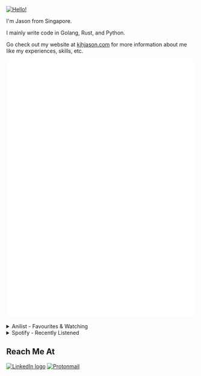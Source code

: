 [![Hello!](https://readme-typing-svg.demolab.com/?font=Fira+Code&size=30&pause=100&vCenter=true&width=435&lines=Hello!%20(%20%C2%B4%20%E2%96%BD%20`%20))](https://git.io/typing-svg)

I'm Jason from Singapore.

I mainly write code in Golang, Rust, and Python.

Go check out my website at [kjhjason.com](https://kjhjason.com) for more information about me like my experiences, skills, etc.

![GitHub Metrics](https://github.com/KJHJason/KJHJason/blob/main/metrics/github-metrics.svg)

<details>
  <summary>Anilist - Favourites & Watching</summary>

  [![Anilist Metrics](https://github.com/KJHJason/KJHJason/blob/main/metrics/anilist-metrics.svg)](https://anilist.co/user/Dratornic/)
</details>

<details>
  <summary>Spotify - Recently Listened</summary>

  [![Spotify Metrics](https://github.com/KJHJason/KJHJason/blob/main/metrics/spotify-metrics.svg)](https://open.spotify.com/user/emylivcwcx7k00d4qp1ntb3fy)
</details>

## Reach Me At

[![LinkedIn logo](https://img.shields.io/badge/Jason%20Kuan-%230077B5.svg?style=for-the-badge&logo=linkedin&logoColor=white)](https://www.linkedin.com/in/kjhjason/)
[![Protonmail](https://img.shields.io/badge/contact@kjhjason.com-8B89CC?style=for-the-badge&logo=protonmail&logoColor=white)](mailto:contact@kjhjason.com)
